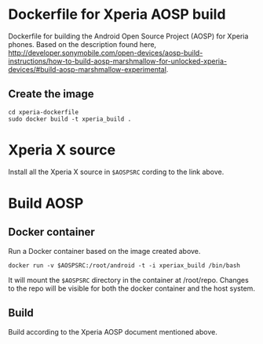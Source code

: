 # Dockerfile for Xperia AOSP build
Dockerfile for building the Android Open Source Project (AOSP) for Xperia phones. Based on the description found here, http://developer.sonymobile.com/open-devices/aosp-build-instructions/how-to-build-aosp-marshmallow-for-unlocked-xperia-devices/#build-aosp-marshmallow-experimental.

## Create the image

```
cd xperia-dockerfile
sudo docker build -t xperia_build .
```

# Xperia X source
Install all the Xperia X source in `$AOSPSRC` cording to the link above.

# Build AOSP

## Docker container
Run a Docker container based on the image created above.

```
docker run -v $AOSPSRC:/root/android -t -i xperiax_build /bin/bash
```

It will mount the `$AOSPSRC` directory in the container at /root/repo. Changes to the repo will be visible for both the docker container and the host system.


## Build
Build according to the Xperia AOSP document mentioned above.
